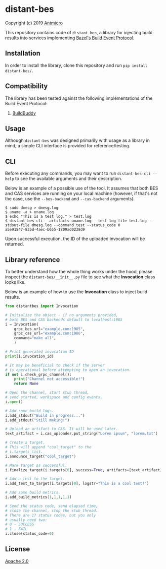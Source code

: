 # distant-bes

Copyright (c) 2019 [Antmicro](https://www.antmicro.com)

This repository contains code of `distant-bes`, a library for injecting build results into services implementing [Bazel's Build Event Protocol](https://docs.bazel.build/versions/master/build-event-protocol.html).

## Installation

In order to install the library, clone this repository and run `pip install distant-bes/`.

## Compatibility

The library has been tested against the following implementations of the Build Event Protocol:

1. [BuildBuddy](https://github.com/buildbuddy-io/buildbuddy)

## Usage

Although `distant-bes` was designed primarily with usage as a library in mind, a simple CLI interface is provided for reference/testing.

## CLI

Before executing any commands, you may want to run `distant-bes-cli --help` to see the available arguments and their description.

Below is an example of a possible use of the tool. 
It assumes that both BES and CAS services are running on your local machine (however, if that's not the case, use the `--bes-backend` and `--cas-backend` arguments).

```
$ sudo dmesg > dmesg.log
$ uname -a > uname.log
$ echo "This is a test log." > test.log
$ distant-bes-cli --artifacts uname.log --test-log-file test.log --stdout-file dmesg.log --command test --status_code 0
a5e91847-835d-4aec-b655-1809ad0238d9
```

Upon successful execution, the ID of the uploaded invocation will be returned.

## Library reference

To better understand how the whole thing works under the hood, please inspect the `distant-bes/__init__.py` file to see what the **Invocation** class looks like.

Below is an example of how to use the **Invocation** class to inject build results.

```python
from distantbes import Invocation

# Initialize the object - if no arguments provided,
# both BES and CAS backends default to localhost:1985
i = Invocation(
	grpc_bes_url="example.com:1985",
	grpc_cas_url="example.com:1986",
	command="make all",
	)

# Print generated invocation ID
print(i.invocation_id)

# It may be beneficial to check if the server
# is operational before attempting to open an invocation.
if not i.check_grpc_channel():
    print("Channel not accessible!")
    return None

# Open the channel, start stub thread,
# send started, workspace and config events.
i.open()

# Add some build logs.
i.add_stdout("Build in progress...")
i.add_stdout("Still making!")

# Upload an artifact to CAS. It will be used later.
text_artifact = i.cas_uploader.put_string("Lorem ipsum", "lorem.txt")

# Create a target.
# This will append "cool_target" to the
# i.targets list.
i.announce_target("cool_target")

# Mark target as successful.
i.finalize_target(i.targets[0], success=True, artifacts=[text_artifact])

# Add a test to the target.
i.add_test_to_target(i.targets[0], logstr="This is a cool test!")

# Add some build metrics.
i.add_build_metrics(1,1,1,1,1)

# Send the status code, send elapsed time, 
# close the channel, stop the stub thread.
# There are 17 status codes, but you only
# usually need two:
# 0 - SUCCESS
# 1 - FAIL
i.close(status_code=0)
```

## License

[Apache 2.0](LICENSE)